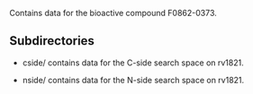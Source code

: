 Contains data for the bioactive compound F0862-0373.

## Subdirectories

- cside/ contains data for the C-side search space on rv1821.

- nside/ contains data for the N-side search space on rv1821.


